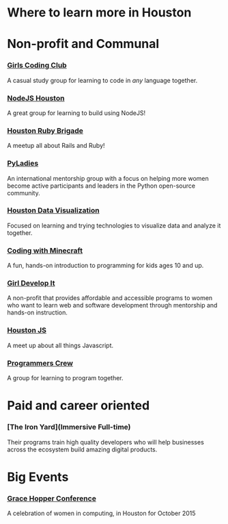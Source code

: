 # Where to learn more in Houston


# Non-profit and Communal
### [Girls Coding Club](http://www.meetup.com/Girls-Coding-Club/)

A casual study group for learning to code in *any* language together.

### [NodeJS Houston](http://www.meetup.com/NodejsHouston/)

A great group for learning to build using NodeJS!

### [Houston Ruby Brigade](http://www.meetup.com/HoustonRuby/)

A meetup all about Rails and Ruby!

### [PyLadies](http://www.meetup.com/PyLadies-HTX/)
An international mentorship group with a focus on helping more women become active participants and leaders in the Python open-source community.

### [Houston Data Visualization](http://www.meetup.com/Houston-Data-Visualization-Meetup/)

Focused on learning and trying technologies to visualize data and analyze it together.

### [Coding with Minecraft](http://classes.codeparkhouston.com/)

A fun, hands-on introduction to programming for kids ages 10 and up.

### [Girl Develop It](http://www.meetup.com/Girl-Develop-It-Houston/)

A non-profit that provides affordable and accessible programs to women who want to learn web and software development through mentorship and hands-on instruction.

### [Houston JS](http://www.meetup.com/houston-js/)

A meet up about all things Javascript.

### [Programmers Crew](http://www.meetup.com/Programmers-crew/)

A group for learning to program together.



# Paid and career oriented

### [The Iron Yard](Immersive Full-time)
Their programs train high quality developers who will help businesses across the ecosystem build amazing digital products.


# Big Events
### [Grace Hopper Conference](http://gracehopper.org/)
A celebration of women in computing, in Houston for October 2015


